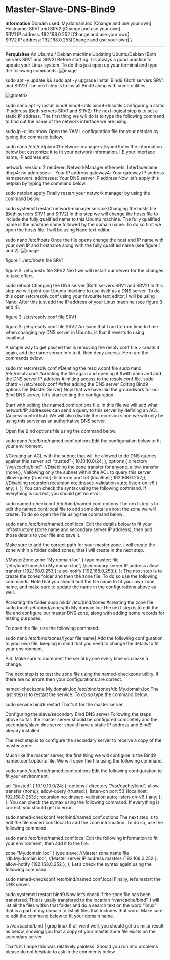 # Master-Slave-DNS-Bind9

**Information**
Domain used: My.domain.loc [Change and use your own].\
Hostname: SRV1 and SRV2 [Change and use your own].\
SRV1 IP address: 192.168.0.252 [Change and use your own].\
SRV2 IP address: 192.168.0.253[Change and use your own].\

****************************
**Perquisites**
An Ubuntu / Debian machine
Updating Ubuntu/Debian (Both servers SRV1 and SRV2)
Before starting it is always a good practice to update your Linux system. To do this just open up your terminal and type the following commands:
![image](https://github.com/mrkhorasani/Master-Slave-DNS-Bind9/assets/51242725/3583ba74-b340-4a38-97d0-421860c31339)

sudo apt -y update && sudo apt -y upgrade
Install Bind9 (Both servers SRV1 and SRV2)
The next step is to install Bind9 along with some utilities.

![gtmetrix](https://github.com/mrkhorasani/Master-Slave-DNS-Bind9/assets/51242725/75113440-01dc-4471-b0df-d1c6a71bd619)


sudo nano apt -y install bind9 bind9-utils bind9-dnsutils
Configuring a static IP address (Both servers SRV1 and SRV2)
The next logical step is to set a static IP address. The first thing we will do is to type the following command to find out the name of the network interface we are using.

sudo ip -c link show
Open the YAML configuration file for your netplan by typing the command below.

sudo nano /etc/netplan/01-network-manager-all.yaml
Enter the information below but customize it to fit your network information. I.E your interface name, IP address etc.

network:
  version: 2
  renderer: NetworkManager
  ethernets:
    Interfacename:
      dhcp4: no
      addresses:
        - Your IP address
      gateway4: Your gateway IP address
      nameservers:
          addresses: Your DNS server IP address
Now let’s apply this netplan by typing the command below.

sudo netplan apply
Finally restart your network manager by using the command below.

sudo systemctl restart network-manager.service
Changing the hosts file (Both servers SRV1 and SRV2)
In this step we will change the hosts file to include the fully qualified name to this Ubuntu machine. The fully qualified name is the machine name followed by the domain name. To do so first we open the hosts file. I will be using Nano text editor.

sudo nano /etc/hosts
Once the file opens change the host and IP name with your own IP and hostname along with the fully qualified name (see figure 1 and 2).
![image](https://github.com/mrkhorasani/Master-Slave-DNS-Bind9/assets/51242725/935ae2d2-a630-4907-b2ea-e868f7c9b2d8)


figure 1. /etc/hosts file SRV1

figure 2. /etc/hosts file SRV2
Next we will restart our server for the changes to take effect.

sudo reboot
Changing the DNS server (Both servers SRV1 and SRV2)
In this step we will point our Ubuntu machine to use itself as a DNS server. To do this open /etc/resolv.conf using your favourite text editor, I will be using Nano. After this just add the IP address of your Linux machine (see figure 3 and 4).


figure 3. /etc/resolv.conf file SRV1

figure 3. /etc/resolv.conf file SRV2
An issue that I ran to from time to time when changing my DNS server in Ubuntu, is that it reverts to using localhost.

A simple way to get passed this is removing the resolv.conf file > create it again, add the name server info to it, then deny access. Here are the commands below.

sudo rm /etc/resolv.conf #Deleting the resolv.conf file
sudo nano /etc/resolv.conf #creating the file again and opening it #with nano and add the DNS server IP address
#limiting access to the resolv.conf file.
sudo chattr +i /etc/resolv.conf #after adding the DNS server 
Editing Bind9 options file (Master Server)
Now that we have laid the groundwork for our Bind DNS server, let’s start editing the configuration.

Start with editing the named.conf.options file. In this file we will add what network/IP addresses can send a query to this server by defining an ACL (Access control list). We will also disable the recursion since we will only be using this server as an authoritative DNS server.

Open the Bind options file using the command below.

sudo nano /etc/bind/named.conf.options
Edit the configuration below to fit your environment.

//Creating an ACL with the subnet that will be allowed to do DNS queries against this server
acl “trusted” {
 10.10.10.0/24;
};
options {
 directory “/var/cache/bind”;
//Disabling the zone transfer for anyone. 
 allow-transfer {none;};
//allowing only the subnet within the ACL to query this server 
 allow-query {trusted;};
 listen-on port 53 {localhost; 192.168.0.252;};
//Disabling recursion
 recursion no;
 dnssec-validation auto;
 listen-on-v6 { any; };
};
You can check the syntax using the following command. If everything is correct, you should get no error.

sudo named-checkconf /etc/bind/named.conf.options
The next step is to edit the named.conf.local file to add some details about the zone we will create. To do so open the file using the command below:

sudo nano /etc/bind/named.conf.local
Edit the details below to fit your infrastructure (zone name and secondary server IP address), then add those details to your file and save it.

Make sure to add the correct path for your master zone. I will create the zone within a folder called zones, that I will create in the next step.

//MasterZone 
zone “My.domain.loc” {
 type master;
 file “/etc/bind/zones/db.My.domain.loc”;
//secondary server IP address
 allow-transfer {192.168.0.253;};
 also-notify {192.168.0.253;};
};
The next step is to create the zones folder and then the zone file. To do so use the following commands. Note that you should edit the file name to fit your own zone name, and make sure to update the name in the configurations above as well.

#creating the folder
sudo mkdir /etc/bind/zones
#creating the zone file
sudo touch /etc/bind/zones/db.My.domain.loc
The next step is to edit the file and configure our master DNS zone, along with adding some records for testing purposes.

To open the file, use the following command.

sudo nano /etc/bind/zones/[your file name]
Add the following configuration to your own file, keeping in mind that you need to change the details to fit your environment.

P.S: Make sure to increment the serial by one every time you make a change.


The next step is to test the zone file using the named-checkzone utility. If there are no errors then your configurations are correct.

named-checkzone My.domain.loc /etc/bind/zones/db.My.domain.loc
The last step is to restart the service. To do so type the command below.

sudo service bind9 restart
That’s it for the master server.

Configuring the slave/secondary Bind DNS server
Following the steps above so far: the master server should be configured completely and the secondary/slave dns server should have a static IP address and Bind9 already installed.

The next step is to configure the secondary server to receive a copy of the master zone.

Much like the master server, the first thing we will configure is the Bind9 named.conf.options file. We will open the file using the following command.

sudo nano /etc/bind/named.conf.options
Edit the following configuration to fit your environment.

acl “trusted” {
 10.10.10.0/24;
};
options {
 directory “/var/cache/bind”;
 allow-transfer {none;};
 allow-query {trusted;};
 listen-on port 53 {localhost; 192.168.0.253;};
 recursion no;
 dnssec-validation auto;
 listen-on-v6 { any; };
};
You can check the syntax using the following command. If everything is correct, you should get no error.

sudo named-checkconf /etc/bind/named.conf.options
The next step is to edit the file named.conf.local to add the zone information. To do so, use the following command.

sudo nano /etc/bind/named.conf.local
Edit the following information to fit your environment, then add it to the file.

zone “My.domain.loc” {
 type slave;
 //Master zone name
 file “db.My.domain.loc”;
 //Master server IP address
 masters {192.168.0.252;};
 allow-notify {192.168.0.252;};
};
Let’s check the syntax again using the following command.

sudo named-checkconf /etc/bind/named.conf.local
Finally, let’s restart the DNS server.

sudo systemctl restart bind9
Now let’s check if the zone file has been transfered. This is usally transfered to the location “/var/cache/bind”. I will list all the files within that folder and do a search text on the word “linux” that is a part of my domain to list all files that includes that word. Make sure to edit the command below to fit your domain name.

ls /var/cache/bind | grep linux
If all went well, you should get a similar result as below, showing you that a copy of your master zone file exists on the secondary server.


That’s it. I hope this was relatively painless. Should you run into problems please do not hesitate to ask in the comments below.
